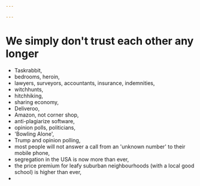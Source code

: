 ```yaml
---

---
```



# We simply don't trust each other any longer

- Taskrabbit,
- bedrooms, heroin,
- lawyers, surveyors, accountants, insurance, indemnities,
- witchhunts,
- hitchhiking,
- sharing economy,
- Deliveroo,
- Amazon, not corner shop,
- anti-plagiarize software,
- opinion polls, politicians,
- 'Bowling Alone',
- Trump and opinion polling,
- most people will not answer a call from an 'unknown number' to their mobile phone,
- segregation in the USA is now more than ever,
- the price premium for leafy suburban neighbourhoods (with a local good school) is higher than ever,
- 


